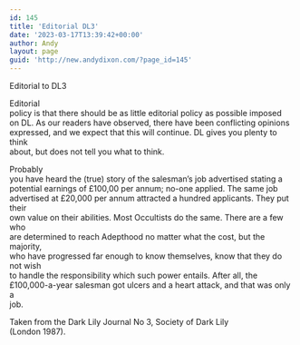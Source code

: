 ```yaml
---
id: 145
title: 'Editorial DL3'
date: '2023-03-17T13:39:42+00:00'
author: Andy
layout: page
guid: 'http://new.andydixon.com/?page_id=145'
---
```


Editorial to DL3

Editorial  
policy is that there should be as little editorial policy as possible imposed  
on DL. As our readers have observed, there have been conflicting opinions  
expressed, and we expect that this will continue. DL gives you plenty to think  
about, but does not tell you what to think.

Probably  
you have heard the (true) story of the salesman’s job advertised stating a  
potential earnings of £100,00 per annum; no-one applied. The same job  
advertised at £20,000 per annum attracted a hundred applicants. They put their  
own value on their abilities. Most Occultists do the same. There are a few who  
are determined to reach Adepthood no matter what the cost, but the majority,  
who have progressed far enough to know themselves, know that they do not wish  
to handle the responsibility which such power entails. After all, the  
£100,000-a-year salesman got ulcers and a heart attack, and that was only a  
job.

Taken from the Dark Lily Journal No 3, Society of Dark Lily  
(London 1987).